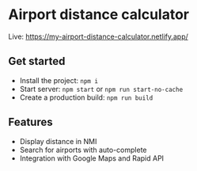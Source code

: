 # Airport distance calculator

Live: https://my-airport-distance-calculator.netlify.app/

## Get started

- Install the project: `npm i`
- Start server: `npm start` or `npm run start-no-cache`
- Create a production build: `npm run build`

## Features

- Display distance in NMI
- Search for airports with auto-complete
- Integration with Google Maps and Rapid API
